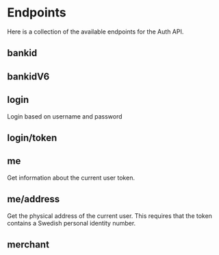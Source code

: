 # Endpoints

<include from="Snippets-AuthAPI.md" element-id="snippet-header" />

Here is a collection of the available endpoints for the Auth API.

## bankid

## bankidV6

## login
Login based on username and password

## login/token

## me
Get information about the current user token.

## me/address
Get the physical address of the current user. This requires that the token contains a Swedish personal identity number.

## merchant
